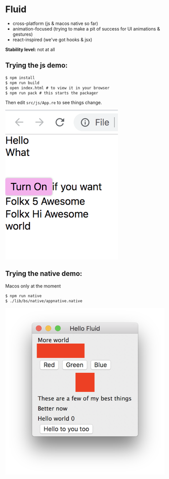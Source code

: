 # Fluid

- cross-platform (js & macos native so far)
- animation-focused (trying to make a pit of success for UI animations & gestures)
- react-inspired (we've got hooks & jsx)

**Stability level:** not at all

## Trying the js demo:

```
$ npm install
$ npm run build
$ open index.html # to view it in your browser
$ npm run pack # this starts the packager
```

Then edit `src/js/App.re` to see things change.

![js screenshot](./fluid-js.png)

## Trying the native demo:
Macos only at the moment

```
$ npm run native
$ ./lib/bs/native/appnative.native
```

![macos screenshot](./fluid-macos.png)
